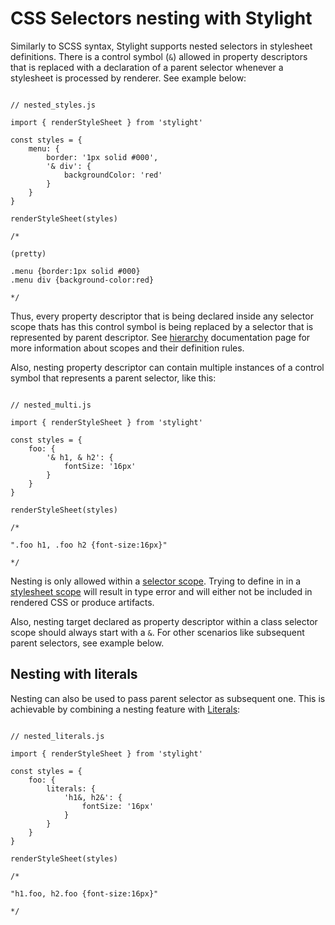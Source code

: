 # CSS Selectors nesting with Stylight

Similarly to SCSS syntax, Stylight supports nested selectors in stylesheet definitions. There is a control symbol (`&`) allowed in property descriptors that is replaced with a declaration of a parent selector whenever a stylesheet is processed by renderer. See example below:

```JS

// nested_styles.js

import { renderStyleSheet } from 'stylight'

const styles = {
    menu: {
        border: '1px solid #000',
        '& div': {
            backgroundColor: 'red'
        }
    }
}

renderStyleSheet(styles)

/*

(pretty)

.menu {border:1px solid #000}
.menu div {background-color:red}

*/

```

Thus, every property descriptor that is being declared inside any selector scope thats has this control symbol is being replaced by a selector that is represented by parent descriptor.
See [hierarchy](./Hierarchy.md) documentation page for more information about scopes and their definition rules.

Also, nesting property descriptor can contain multiple instances of a control symbol that represents a parent selector, like this:

```JS

// nested_multi.js

import { renderStyleSheet } from 'stylight'

const styles = {
    foo: {
        '& h1, & h2': {
            fontSize: '16px'
        }
    }
}

renderStyleSheet(styles)

/*

".foo h1, .foo h2 {font-size:16px}"

*/

```

Nesting is only allowed within a [selector scope](./Hierarchy.md#selector-scope). Trying to define in in a [stylesheet scope](./Hierarchy.md#stylesheet) will result in type error and will either not be included in rendered CSS or produce artifacts.

Also, nesting target declared as property descriptor within a class selector scope should always start with a `&`. For other scenarios like subsequent parent selectors, see example below.

## Nesting with literals

Nesting can also be used to pass parent selector as subsequent one. This is achievable by combining a nesting feature with [Literals](./Literals.md):

```JS

// nested_literals.js

import { renderStyleSheet } from 'stylight'

const styles = {
    foo: {
        literals: {
            'h1&, h2&': {
                fontSize: '16px'
            }
        }
    }
}

renderStyleSheet(styles)

/*

"h1.foo, h2.foo {font-size:16px}"

*/


```
